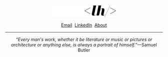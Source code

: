 <p align="center">
  <img src="/public/logo-fff.svg#gh-dark-mode-only" width="100" />
  <img src="/public/logo-000.svg#gh-light-mode-only" width="100" />
</p>

<p align="center">
  <a href="mailto:larryhuynh+work@protonmail.com" target="_blank">Email</a>&nbsp;
  <a href="https://www.linkedin.com/in/larryhuynhdev" target="_blank">LinkedIn</a>&nbsp;
  <a href="https://www.larryhuynh.dev" target="_blank">About</a>
</p>

---

<!--Quote-->
<p align='center'><em>&ldquo;Every man's work, whether it be literature or music or pictures or architecture or anything else, is always a portrait of himself.&rdquo;</em>&mdash;Samuel Butler</p>
<!--/Quote-->
